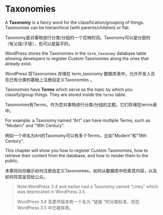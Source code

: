 # Taxonomies

A **Taxonomy** is a fancy word for the classification/grouping of things. Taxonomies can be hierarchical (with parents/children) or flat.

Taxonomy是对事物进行分类/分组的一个花哨的词。Taxonomy可以是分层的（有父级/子级），也可以是扁平的。

WordPress stores the Taxonomies in the `term_taxonomy` database table allowing developers to register Custom Taxonomies along the ones that already exist.

WordPress 将Taxonomies 存储在 term_taxonomy 数据库表中，允许开发人员在已有分类的基础上注册自定义Taxonomies 。

Taxonomies have **Terms** which serve as the topic by which you classify/group things. They are stored inside the `terms` table.

Taxonomies有Terms，作为您对事物进行分类/分组的主题。它们存储在terms表中。

For example: a Taxonomy named “Art” can have multiple Terms, such as “Modern” and “18th Century”.

例如一个命名为Art的Taxonomy可以有多个Terms，比如"Modern"和"18th Century".

This chapter will show you how to register Custom Taxonomies, how to retrieve their content from the database, and how to render them to the public.

本章将向你展示如何注册自定义Taxonomies，如何从数据库中检索其内容，以及如何将其呈现给公众。

> Note:WordPress 3.4 and earlier had a Taxonomy named “Links” which was deprecated in WordPress 3.5.
>
> WordPress 3.4 及更早版本有一个名为 "链接 "的分类标准，但在 WordPress 3.5 中已被弃用。